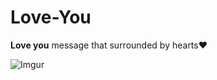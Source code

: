 # Love-You

**Love you** message that surrounded by hearts❤

![Imgur](https://i.imgur.com/F5eKDsD.png)

